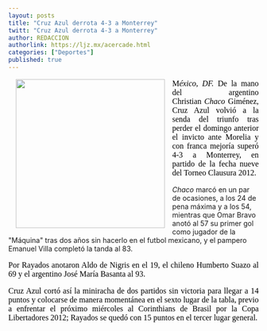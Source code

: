 ```yaml
---
layout: posts
title: "Cruz Azul derrota 4-3 a Monterrey"
twitt: "Cruz Azul derrota 4-3 a Monterrey"
author: REDACCION
authorlink: https://ljz.mx/acercade.html
categories: ["Deportes"]
published: true
---
```

<p style="color: #000000; font-family: Times, 'Times New Roman', serif; font-size: 16px; line-height: normal;">
  <img src="images/stories/fotos_marzo/azul azul.jpg" border="0" width="300" style="margin-left: 15px; margin-right: 15px; float: left;" />
</p>

<p style="color: #000000; font-family: Times, 'Times New Roman', serif; font-size: 16px; line-height: normal; text-align: justify;">
  M<em>éxico, DF. </em>De la mano del argentino Christian <em>Chaco</em> Giménez, Cruz Azul volvió a la senda del triunfo tras perder el domingo anterior el invicto ante Morelia y con franca mejoría superó 4-3 a Monterrey, en partido de la fecha nueve del Torneo Clausura 2012.
</p>

<p style="color: #000000; font-family: Times, 'Times New Roman', serif; font-size: 16px; line-height: normal; text-align: justify;" />

*Chaco* marcó en un par de ocasiones, a los 24 de pena máxima y a los 54, mientras que Omar Bravo anotó al 57 su primer gol como jugador de la "Máquina" tras dos años sin hacerlo en el futbol mexicano, y el pampero Emanuel Villa completó la tanda al 83. </p> <p style="color: #000000; font-family: Times, 'Times New Roman', serif; font-size: 16px; line-height: normal; text-align: justify;">
  Por Rayados anotaron Aldo de Nigris en el 19, el chileno Humberto Suazo al 69 y el argentino José María Basanta al 93.
</p>

<p style="color: #000000; font-family: Times, 'Times New Roman', serif; font-size: 16px; line-height: normal; text-align: justify;">
  Cruz Azul cortó así la miniracha de dos partidos sin victoria para llegar a 14 puntos y colocarse de manera momentánea en el sexto lugar de la tabla, previo a enfrentar el próximo miércoles al Corinthians de Brasil por la Copa Libertadores 2012; Rayados se quedó con 15 puntos en el tercer lugar general.
</p>
